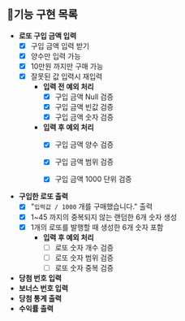 ## 🎯기능 구현 목록

- **로또 구입 금액 입력**
    - [X] 구입 금액 입력 받기
    - [X] 양수만 입력 가능
    - [X] 10만원 까지만 구매 가능
    - [X] 잘못된 값 입력시 재입력
        - **입력 전 예외 처리** 
            - [X] 구입 금액 Null 검증
            - [X] 구입 금액 빈값 검증
            - [X] 구입 금액 숫자 검증
        - **입력 후 예외 처리**
            - [X] 구입 금액 양수 검증
            - [X] 구입 금액 범위 검증
            - [X] 구입 금액 1000 단위 검증


- **구입한 로또 출력**
    - [X] "`입력값 / 1000` 개를 구매했습니다." 출력
    - [X] 1~45 까지의 중복되지 않는 랜덤한 6개 숫자 생성
    - [X] 1개의 로또를 발행할 때 생성한 6개 숫자 포함
        - **입력 후 예외 처리**
            - [ ] 로또 숫자 개수 검증
            - [ ] 로또 숫자 범위 검증
            - [ ] 로또 숫자 중복 검증
- **당첨 번호 입력**
- **보너스 번호 입력**
- **당첨 통계 출력**
- **수익률 출력**

